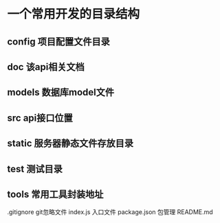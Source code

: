 # 一个常用开发的目录结构

## config 项目配置文件目录
## doc 该api相关文档
## models 数据库model文件
## src api接口位置
## static 服务器静态文件存放目录
## test 测试目录
## tools 常用工具封装地址

.gitignore git忽略文件
index.js  入口文件
package.json 包管理
README.md  
